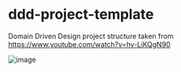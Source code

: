 # ddd-project-template
Domain Driven Design project structure taken from https://www.youtube.com/watch?v=hv-LiKQgN90

![image](https://user-images.githubusercontent.com/31215393/197845751-e1544460-0371-44e7-bac1-a267a53b5ec0.png)
